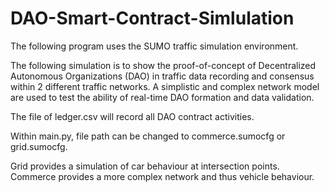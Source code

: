 # DAO-Smart-Contract-Simlulation

The following program uses the SUMO traffic simulation environment.

The following simulation is to show the proof-of-concept of Decentralized Autonomous Organizations (DAO) 
in traffic data recording and consensus within 2 different traffic networks. 
A simplistic and complex network model are used to test the ability of real-time DAO formation and data validation.  

The file of ledger.csv will record all DAO contract activities. 

Within main.py, file path can be changed to commerce.sumocfg or grid.sumocfg. 

Grid provides a simulation of car behaviour at intersection points. 
Commerce provides a more complex network and thus vehicle behaviour. 


